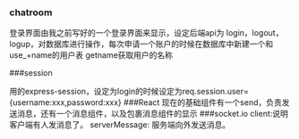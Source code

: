 ### chatroom
 登录界面由我之前写好的一个登录界面来显示，设定后端api为
 login，logout，logup，对数据库进行操作，每次申请一个账户的时候在数据库中新建一个和use_+name的用户表
 getname获取用户的名称
 
 
###session
 
用的express-session，设定为login的时候设定为req.session.user={username:xxx,password:xxx}
###React
现在的基础组件有一个send，负责发送消息，还有一个消息组件，以及包裹消息组件的显示
###socket.io
client:说明客户端有人发消息了。
serverMessage: 服务端向外发送消息。
